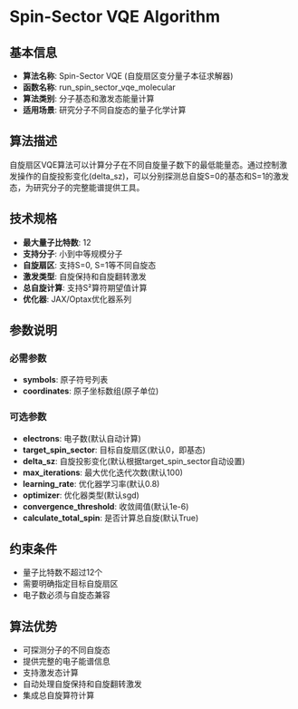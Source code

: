 # Spin-Sector VQE Algorithm

## 基本信息
- **算法名称**: Spin-Sector VQE (自旋扇区变分量子本征求解器)
- **函数名称**: run_spin_sector_vqe_molecular
- **算法类别**: 分子基态和激发态能量计算
- **适用场景**: 研究分子不同自旋态的量子化学计算

## 算法描述
自旋扇区VQE算法可以计算分子在不同自旋量子数下的最低能量态。通过控制激发操作的自旋投影变化(delta_sz)，可以分别探测总自旋S=0的基态和S=1的激发态，为研究分子的完整能谱提供工具。

## 技术规格
- **最大量子比特数**: 12
- **支持分子**: 小到中等规模分子
- **自旋扇区**: 支持S=0, S=1等不同自旋态
- **激发类型**: 自旋保持和自旋翻转激发
- **总自旋计算**: 支持S²算符期望值计算
- **优化器**: JAX/Optax优化器系列

## 参数说明

### 必需参数
- **symbols**: 原子符号列表
- **coordinates**: 原子坐标数组(原子单位)

### 可选参数
- **electrons**: 电子数(默认自动计算)
- **target_spin_sector**: 目标自旋扇区(默认0，即基态)
- **delta_sz**: 自旋投影变化(默认根据target_spin_sector自动设置)
- **max_iterations**: 最大优化迭代次数(默认100)
- **learning_rate**: 优化器学习率(默认0.8)
- **optimizer**: 优化器类型(默认sgd)
- **convergence_threshold**: 收敛阈值(默认1e-6)
- **calculate_total_spin**: 是否计算总自旋(默认True)

## 约束条件
- 量子比特数不超过12个
- 需要明确指定目标自旋扇区
- 电子数必须与自旋态兼容

## 算法优势
- 可探测分子的不同自旋态
- 提供完整的电子能谱信息
- 支持激发态计算
- 自动处理自旋保持和自旋翻转激发
- 集成总自旋算符计算